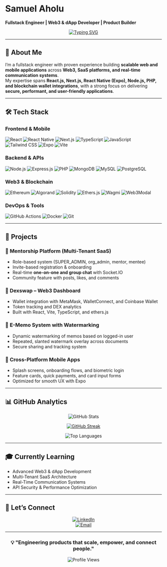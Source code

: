 # Samuel Aholu
**Fullstack Engineer | Web3 & dApp Developer | Product Builder**

<div align="center">  
 
[![Typing SVG](https://readme-typing-svg.herokuapp.com?font=JetBrains+Mono&weight=600&size=24&duration=3000&pause=1000&color=00D8FF&center=true&vCenter=true&multiline=true&width=600&height=100&lines=Building+Scalable+Apps+with+Web3+and+AI;Engineering+User-Centric+Solutions;Turning+Ideas+into+Production-Ready+Products)](https://git.io/typing-svg)

</div>  

---

## 🎯 **About Me**

I’m a fullstack engineer with proven experience building **scalable web and mobile applications** across **Web3, SaaS platforms, and real-time communication systems**.  
My expertise spans **React.js, Next.js, React Native (Expo), Node.js, PHP, and blockchain wallet integrations**, with a strong focus on delivering **secure, performant, and user-friendly applications**.  

---

## 🛠️ **Tech Stack**

### **Frontend & Mobile**  
![React](https://img.shields.io/badge/React-20232A?style=for-the-badge&logo=react&logoColor=61DAFB) 
![React Native](https://img.shields.io/badge/React_Native-61DAFB?style=for-the-badge&logo=react&logoColor=white) 
![Next.js](https://img.shields.io/badge/Next.js-000000?style=for-the-badge&logo=nextdotjs&logoColor=white) 
![TypeScript](https://img.shields.io/badge/TypeScript-007ACC?style=for-the-badge&logo=typescript&logoColor=white) 
![JavaScript](https://img.shields.io/badge/JavaScript-F7DF1E?style=for-the-badge&logo=javascript&logoColor=black) 
![Tailwind CSS](https://img.shields.io/badge/Tailwind_CSS-38B2AC?style=for-the-badge&logo=tailwind-css&logoColor=white) 
![Expo](https://img.shields.io/badge/Expo-000020?style=for-the-badge&logo=expo&logoColor=white) 
![Vite](https://img.shields.io/badge/Vite-B73BFE?style=for-the-badge&logo=vite&logoColor=FFD62E)  

### **Backend & APIs**  
![Node.js](https://img.shields.io/badge/Node.js-339933?style=for-the-badge&logo=nodedotjs&logoColor=white) 
![Express.js](https://img.shields.io/badge/Express.js-000000?style=for-the-badge&logo=express&logoColor=white) 
![PHP](https://img.shields.io/badge/PHP-777BB4?style=for-the-badge&logo=php&logoColor=white) 
![MongoDB](https://img.shields.io/badge/MongoDB-4EA94B?style=for-the-badge&logo=mongodb&logoColor=white) 
![MySQL](https://img.shields.io/badge/MySQL-4479A1?style=for-the-badge&logo=mysql&logoColor=white) 
![PostgreSQL](https://img.shields.io/badge/PostgreSQL-316192?style=for-the-badge&logo=postgresql&logoColor=white)  

### **Web3 & Blockchain**  
![Ethereum](https://img.shields.io/badge/Ethereum-3C3C3D?style=for-the-badge&logo=ethereum&logoColor=white) 
![Algorand](https://img.shields.io/badge/Algorand-000000?style=for-the-badge&logo=algorand&logoColor=white) 
![Solidity](https://img.shields.io/badge/Solidity-363636?style=for-the-badge&logo=solidity&logoColor=white) 
![Ethers.js](https://img.shields.io/badge/Ethers.js-2536EC?style=for-the-badge&logo=ethereum&logoColor=white) 
![Wagmi](https://img.shields.io/badge/Wagmi-4C51BF?style=for-the-badge&logo=ethereum&logoColor=white) 
![Web3Modal](https://img.shields.io/badge/Web3Modal-000000?style=for-the-badge&logo=web3.js&logoColor=white)  

### **DevOps & Tools**  
![GitHub Actions](https://img.shields.io/badge/GitHub_Actions-2088FF?style=for-the-badge&logo=github-actions&logoColor=white) 
![Docker](https://img.shields.io/badge/Docker-2496ED?style=for-the-badge&logo=docker&logoColor=white) 
![Git](https://img.shields.io/badge/Git-F05032?style=for-the-badge&logo=git&logoColor=white) 

---

## 🚀 **Projects**

### 💬 **Mentorship Platform (Multi-Tenant SaaS)**  
- Role-based system (SUPER_ADMIN, org_admin, mentor, mentee)  
- Invite-based registration & onboarding  
- Real-time **one-on-one and group chat** with Socket.IO  
- Community feature with posts, likes, and comments  

### 🔗 **Dexswap – Web3 Dashboard**  
- Wallet integration with MetaMask, WalletConnect, and Coinbase Wallet  
- Token tracking and DEX analytics  
- Built with React, Vite, TypeScript, and ethers.js  

### 📝 **E-Memo System with Watermarking**  
- Dynamic watermarking of memos based on logged-in user  
- Repeated, slanted watermark overlay across documents  
- Secure sharing and tracking system  

### 📱 **Cross-Platform Mobile Apps**  
- Splash screens, onboarding flows, and biometric login  
- Feature cards, quick payments, and card input forms  
- Optimized for smooth UX with Expo  

---

## 📊 **GitHub Analytics**

<div align="center">

![GitHub Stats](https://github-readme-stats-sigma-five.vercel.app/api?username=your-username&show_icons=true&theme=github_dark&hide_border=true&bg_color=0D1117&title_color=00D8FF&text_color=FFFFFF&icon_color=00D8FF)  

[![GitHub Streak](https://streak-stats.demolab.com?user=Sir-muhell&theme=dark&hide_border=true)](https://git.io/streak-stats)  

![Top Languages](https://github-readme-stats-sigma-five.vercel.app/api/top-langs/?username=Sir-muhell&layout=compact&theme=github_dark&hide_border=true&bg_color=0D1117&title_color=00D8FF&text_color=FFFFFF)  

</div>  

---

## 🎓 **Currently Learning**

- Advanced Web3 & dApp Development  
- Multi-Tenant SaaS Architecture  
- Real-Time Communication Systems  
- API Security & Performance Optimization  

---

## 🤝 **Let’s Connect**

<div align="center">

[![LinkedIn](https://img.shields.io/badge/LinkedIn-0077B5?style=for-the-badge&logo=linkedin&logoColor=white)](https://linkedin.com/in/samuel-aholu-b242711a3/)  
[![Email](https://img.shields.io/badge/Email-EA4335?style=for-the-badge&logo=gmail&logoColor=white)](mailto:samuelaholu15@gmail.com)

</div>  

---

<div align="center">

### 💡 **"Engineering products that scale, empower, and connect people."**  

![Profile Views](https://komarev.com/ghpvc/?username=Sir-muhell&color=00D8FF&style=for-the-badge)  

</div>  
